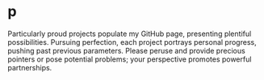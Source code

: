 # p
Particularly proud projects populate my GitHub page, presenting plentiful possibilities. Pursuing perfection, each project portrays personal progress, pushing past previous parameters. Please peruse and provide precious pointers or pose potential problems; your perspective promotes powerful partnerships.
